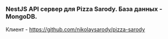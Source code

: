 ### NestJS API сервер для Pizza Sarody. База данных - MongoDB.

Клиент - <https://github.com/nikolaysarody/pizza-sarody>